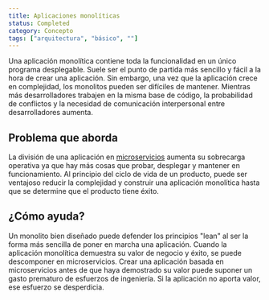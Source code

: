 ```yaml
---
title: Aplicaciones monolíticas
status: Completed
category: Concepto
tags: ["arquitectura", "básico", ""]
---
```


Una aplicación monolítica contiene toda la funcionalidad en un único programa desplegable.
Suele ser el punto de partida más sencillo y fácil a la hora de crear una aplicación.
Sin embargo, una vez que la aplicación crece en complejidad, los monolitos pueden ser difíciles de mantener.
Mientras más desarrolladores trabajen en la misma base de código, 
la probabilidad de conflictos y la necesidad de comunicación interpersonal entre desarrolladores aumenta. 

## Problema que aborda

La división de una aplicación en [microservicios](/es/microservices-architecture/) aumenta su sobrecarga operativa
ya que hay más cosas que probar, desplegar y mantener en funcionamiento.
Al principio del ciclo de vida de un producto, puede ser ventajoso reducir la complejidad y construir una aplicación monolítica
hasta que se determine que el producto tiene éxito.

## ¿Cómo ayuda?

Un monolito bien diseñado puede defender los principios "lean" al ser la forma más sencilla de poner en marcha una aplicación.
Cuando la aplicación monolítica demuestra su valor de negocio y éxito, se puede descomponer en microservicios.
Crear una aplicación basada en microservicios antes de que haya demostrado su valor puede suponer un gasto prematuro de esfuerzos de ingeniería.
Si la aplicación no aporta valor, ese esfuerzo se desperdicia.
